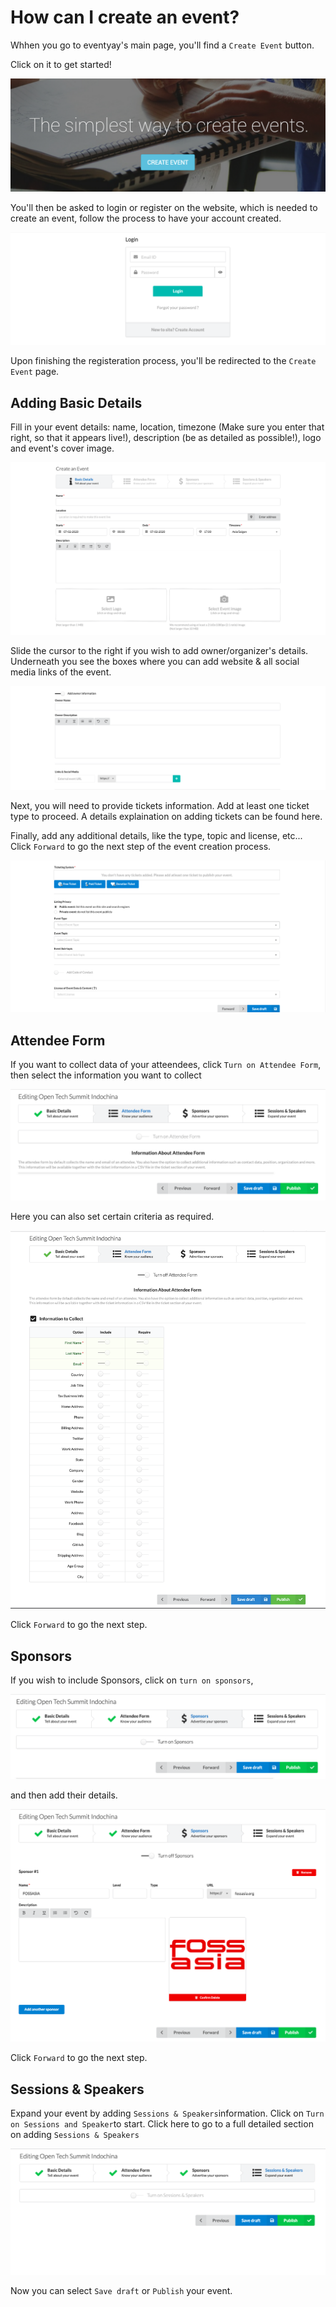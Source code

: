 # How can I create an event?

Whhen you go to eventyay's main page, you'll find a `Create Event` button.

Click on it to get started!

![Create Event button](/event-setup/images/create-event-button.PNG)

You'll then be asked to login or register on the website, which is needed to create an event, follow
the process to have your account created.

![Logging and Registering](/event-setup/images/login_box_new.png)

Upon finishing the registeration process, you'll be redirected to the `Create Event` page.

## Adding Basic Details 

Fill in your event details: name, location, timezone (Make sure you enter that right, so that it appears live!), 
description (be as detailed as possible!), logo and event's cover image.

![Create Event Form](/event-setup/images/how-to-create-an-event-basic-details1.png)

Slide the cursor to the right if you wish to add owner/organizer's details. Underneath you see the boxes where you can add website & all 
social media links of the event. 

![Create Event Form 2](/event-setup/images/how-to-create-an-event-basic-details2.png)

Next, you will need to provide tickets information. Add at least one ticket type to proceed. A details explaination on adding tickets 
can be found here.

Finally, add any additional details, like the type, topic and license, etc... Click `Forward` to go the next step of the event
creation process.

![Organizer Details](/event-setup/images/how-to-create-an-event-basic-details3.png)

## Attendee Form 

If you want to collect data of your atteendees, click `Turn on Attendee Form`, then select the information you want to collect

![Attendee Form1](/event-setup/images/create-an-event-attendee-form1.png)

Here you can also set certain criteria as required. 

![Attendee Form2](/event-setup/images/create-an-event-attendee-form2_edited.png)

Click `Forward` to go the next step.

## Sponsors

If you wish to include Sponsors, click on `turn on sponsors`,

![Sponsors](/event-setup/images/create-an-event-sponsor1.png)

and then add their details.

![Sponsors](/event-setup/images/create-an-event-sponsor2.png)

Click `Forward` to go the next step.

## Sessions & Speakers 

Expand your event by adding `Sessions & Speakers`information. Click on `Turn on Sessions and Speaker`to start. Click here to go to a 
full detailed section on adding `Sessions & Speakers`

![Sessions and Speakers](/event-setup/images/create-an-event-sessions-speakers1.png)

Now you can select `Save draft` or `Publish` your event.
